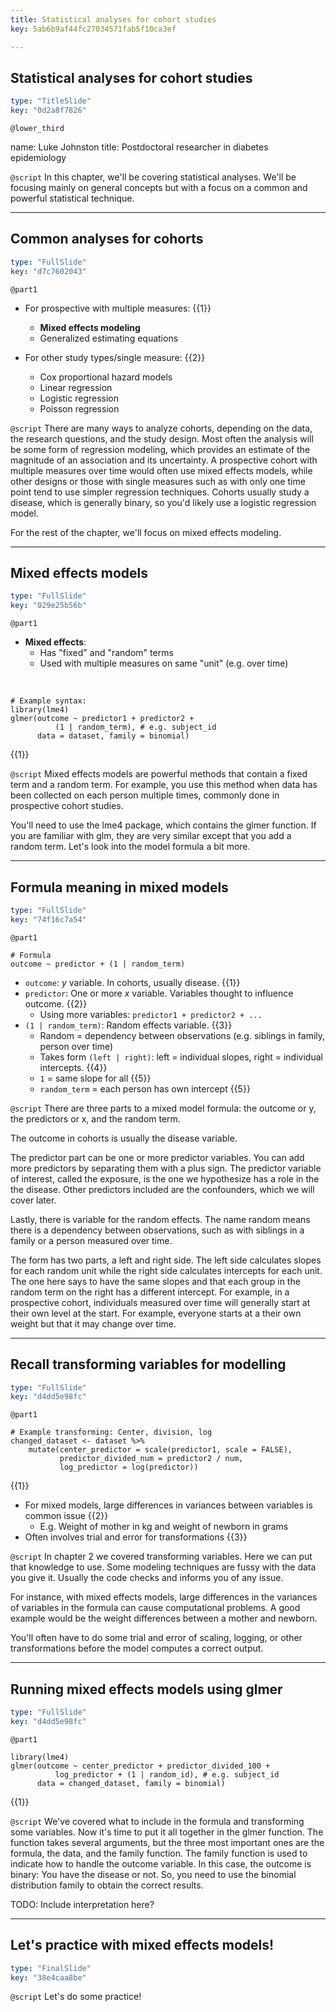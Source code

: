 ```yaml
---
title: Statistical analyses for cohort studies
key: 5ab6b9af44fc27034571fab5f10ca3ef

---
```

## Statistical analyses for cohort studies

```yaml
type: "TitleSlide"
key: "0d2a8f7826"
```

`@lower_third`

name: Luke Johnston
title: Postdoctoral researcher in diabetes epidemiology


`@script`
In this chapter, we'll be covering statistical analyses. We'll be focusing mainly on general concepts but with a focus on a common and powerful statistical technique.


---
## Common analyses for cohorts

```yaml
type: "FullSlide"
key: "d7c7602043"
```

`@part1`
- For prospective with multiple measures: {{1}}
    - **Mixed effects modeling**
    - Generalized estimating equations

- For other study types/single measure: {{2}}
    - Cox proportional hazard models
    - Linear regression
    - Logistic regression
    - Poisson regression


`@script`
There are many ways to analyze cohorts, depending on the data, the research questions, and the study design. Most often the analysis will be some form of regression modeling, which provides an estimate of the magnitude of an association and its uncertainty. A prospective cohort with multiple measures over time would often use mixed effects models, while other designs or those with single measures such as with only one time point tend to use simpler regression techniques. Cohorts usually study a disease, which is generally binary, so you'd likely use a logistic regression model.

For the rest of the chapter, we'll focus on mixed effects modeling.


---
## Mixed effects models

```yaml
type: "FullSlide"
key: "029e25b56b"
```

`@part1`
- **Mixed effects**: 
    - Has "fixed" and "random" terms
    - Used with multiple measures on same "unit" (e.g. over time)

&nbsp;

```{r}
# Example syntax:
library(lme4)
glmer(outcome ~ predictor1 + predictor2 + 
          (1 | random_term), # e.g. subject_id
      data = dataset, family = binomial)
```
{{1}}


`@script`
Mixed effects models are powerful methods that contain a fixed term and a random term. For example, you use this method when data has been collected on each person multiple times, commonly done in prospective cohort studies. 

You'll need to use the lme4 package, which contains the glmer function. If you are familiar with glm, they are very similar except that you add a random term. Let's look into the model formula a bit more.


---
## Formula meaning in mixed models

```yaml
type: "FullSlide"
key: "74f16c7a54"
```

`@part1`
```{r}
# Formula
outcome ~ predictor + (1 | random_term)
```

- `outcome`: $y$ variable. In cohorts, usually disease. {{1}}
- `predictor`: One or more $x$ variable. Variables thought to influence outcome. {{2}}
    - Using more variables: `predictor1 + predictor2 + ...`
- `(1 | random_term)`: Random effects variable. {{3}}
    - Random = dependency between observations (e.g. siblings in family, person over time)
    - Takes form `(left | right)`: left = individual slopes, right = individual intercepts. {{4}}
    - `1` = same slope for all {{5}}
    - `random_term` = each person has own intercept {{5}}


`@script`
There are three parts to a mixed model formula: the outcome or y, the predictors or x, and the random term. 

The outcome in cohorts is usually the disease variable. 

The predictor part can be one or more predictor variables. You can add more predictors by separating them with a plus sign. The predictor variable of interest, called the exposure, is the one we hypothesize has a role in the the disease. Other predictors included are the confounders, which we will cover later.

Lastly, there is variable for the random effects. The name random means there is a dependency between observations, such as with siblings in a family or a person measured over time. 

The form has two parts, a left and right side. The left side calculates slopes for each random unit while the right side calculates intercepts for each unit. The one here says to have the same slopes and that each group in the random term on the right has a different intercept. For example, in a prospective cohort, individuals measured over time will generally start at their own level at the start. For example, everyone starts at a their own weight but that it may change over time.


---
## Recall transforming variables for modelling

```yaml
type: "FullSlide"
key: "d4dd5e98fc"
```

`@part1`
```{r}
# Example transforming: Center, division, log
changed_dataset <- dataset %>% 
    mutate(center_predictor = scale(predictor1, scale = FALSE),
           predictor_divided_num = predictor2 / num,
           log_predictor = log(predictor))
``` 
{{1}}

- For mixed models, large differences in variances between variables is common issue {{2}}
    - E.g. Weight of mother in kg and weight of newborn in grams
- Often involves trial and error for transformations {{3}}


`@script`
In chapter 2 we covered transforming variables. Here we can put that knowledge to use. Some modeling techniques are fussy with the data you give it. Usually the code checks and informs you of any issue. 

For instance, with mixed effects models, large differences in the variances of variables in the formula can cause computational problems. A good example would be the weight differences between a mother and newborn.

You'll often have to do some trial and error of scaling, logging, or other transformations  before the model computes a correct output.


---
## Running mixed effects models using glmer

```yaml
type: "FullSlide"
key: "d4dd5e98fc"
```

`@part1`
```{r}
library(lme4)
glmer(outcome ~ center_predictor + predictor_divided_100 + 
          log_predictor + (1 | random_id), # e.g. subject_id
      data = changed_dataset, family = binomial)
``` 
{{1}}


`@script`
We've covered what to include in the formula and transforming some variables. Now it's time to put it all together in the glmer function. The function takes several arguments, but the three most important ones are the formula, the data, and the family function. The family function is used to indicate how to handle the outcome variable. In this case, the outcome is binary: You have the disease or not. So, you need to use the binomial distribution family to obtain the correct results.

TODO: Include interpretation here?


---
## Let's practice with mixed effects models!

```yaml
type: "FinalSlide"
key: "38e4caa8be"
```

`@script`
Let's do some practice!


